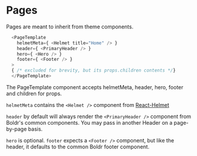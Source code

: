 # Pages

Pages are meant to inherit from theme components.

```javascript
  <PageTemplate
    helmetMeta={ <Helmet title="Home" /> }
    header={ <PrimaryHeader /> }
    hero={ <Hero /> }
    footer={ <Footer /> }
  >
  { /* excluded for brevity, but its props.children contents */}
  </PageTemplate>
```

The PageTemplate component accepts helmetMeta, header, hero, footer and children for props.

`helmetMeta` contains the `<Helmet />` component from [React-Helmet](https://github.com/nfl/react-react)

`header` by default will always render the `<PrimaryHeader />` component from Boldr's common components. You may pass in another Header on a page-by-page basis.

`hero` is optional.
`footer` expects a `<Footer />` component, but like the header, it defaults to the common Boldr footer component.
